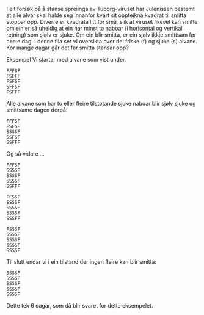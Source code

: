 I eit forsøk på å stanse spreiinga av Tuborg-viruset har Julenissen bestemt at alle alvar skal halde seg innanfor kvart sit oppteikna kvadrat til smitta stoppar opp. Diverre er kvadrata litt for små, slik at viruset likevel kan smitte om ein er så uheldig at ein har minst to naboar (i horisontal og vertikal retning) som sjølv er sjuke. Om ein blir smitta, er ein sjølv ikkje smittsam før neste dag. I denne fila ser vi oversikta over dei friske (f) og sjuke (s) alvane. Kor mange dagar går det før smitta stansar opp?

Eksempel
Vi startar med alvane som vist under.
```
FFFSF  
FSFFF  
FSFSF  
SFFSF  
FSFFF 
```
Alle alvane som har to eller fleire tilstøtande sjuke naboar blir sjølv sjuke og smittsame dagen derpå:
```
FFFSF
FSFSF
SSSSF
SSFSF
SSFFF
```
Og så vidare ...
```
FFFSF
SSSSF
SSSSF
SSSSF
SSFFF
```
```
FFSSF
SSSSF
SSSSF
SSSSF
SSSFF
```
```
FSSSF
SSSSF
SSSSF
SSSSF
SSSSF
```
Til slutt endar vi i ein tilstand der ingen fleire kan blir smitta:
```
SSSSF
SSSSF
SSSSF
SSSSF
SSSSF
```
Dette tek 6 dagar, som då blir svaret for dette eksempelet.

